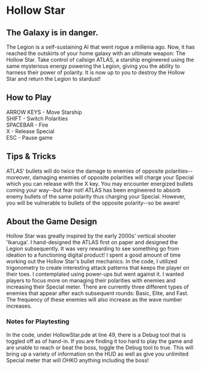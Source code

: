 # Hollow Star
## The Galaxy is in danger.
The Legion is a self-sustaining AI that went rogue a millenia ago. Now, it has reached the outskirts of your home galaxy with an ultimate weapon: The Hollow Star. Take control of callsign ATLAS, a starship engineered using the same mysterious energy powering the Legion, giving you the ability to harness their power of polarity. It is now up to you to destroy the Hollow Star and return the Legion to stardust! 

## How to Play
ARROW KEYS - Move Starship<br/>
SHIFT - Switch Polarities<br/>
SPACEBAR - Fire<br/>
X - Release Special<br/>
ESC - Pause game<br/>

## Tips & Tricks
ATLAS' bullets will do twice the damage to enemies of opposite polarities--moreover, damaging enemies of opposite polarities will charge your Special which you can release with the X key. You may encounter energized bullets coming your way--but fear not! ATLAS has been engineered to absorb enemy bullets of the same polarity thus charging your Special. However, you will be vulnerable to bullets of the opposite polarity--so be aware!

## About the Game Design
Hollow Star was greatly inspired by the early 2000s' vertical shooter 'Ikaruga'. I hand-designed the ATLAS first on paper and designed the Legion subsequently. It was very rewarding to see something go from ideation to a functioning digital product! I spent a good amount of time working out the Hollow Star's bullet mechanics. In the code, I utilized trigonometry to create interesting attack patterns that keeps the player on their toes. I contemplated using power-ups but went against it. I wanted players to focus more on managing their polarities with enemies and increasing their Special meter. There are currently three different types of enemies that appear after each subsequent rounds: Basic, Elite, and Fast. The frequency of these enemies will also increase as the wave number increases. 

### Notes for Playtesting
In the code, under HollowStar.pde at line 49, there is a Debug tool that is toggled off as of hand-in. If you are finding it too hard to play the game and are unable to reach or beat the boss, toggle the Debug tool to true. This will bring up a variety of information on the HUD as well as give you unlimited Special meter that will OHKO anything including the boss!
